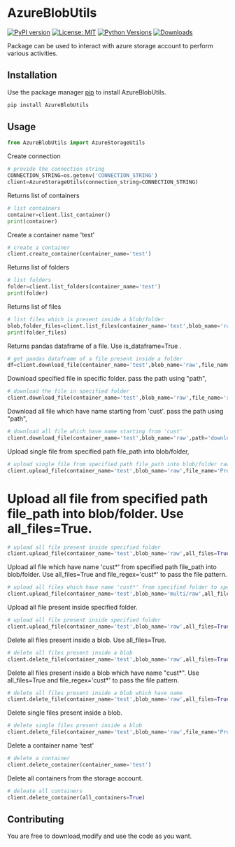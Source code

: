 # AzureBlobUtils
[![PyPI version](https://badge.fury.io/py/your-package-name.svg)](https://badge.fury.io/py/your-package-name)
[![License: MIT](https://img.shields.io/badge/License-MIT-yellow.svg)](https://opensource.org/licenses/MIT)
[![Python Versions](https://img.shields.io/pypi/pyversions/your-package-name.svg)](https://pypi.org/project/your-package-name/)
[![Downloads](https://pepy.tech/badge/your-package-name)](https://pepy.tech/project/your-package-name)

Package can be used to interact with azure storage account to perform various activities.

## Installation

Use the package manager [pip](https://pip.pypa.io/en/stable/) to install AzureBlobUtils.

```bash
pip install AzureBlobUtils
```

## Usage

```python
from AzureBlobUtils import AzureStorageUtils
```
Create connection
```python
# provide the connection string
CONNECTION_STRING=os.getenv('CONNECTION_STRING')
client=AzureStorageUtils(connection_string=CONNECTION_STRING)
```

Returns list of containers
```python
# list containers
container=client.list_container()
print(container)
```

Create a container name 'test'
```python
# create a container
client.create_container(container_name='test')
```

Returns list of folders
```python
# list folders 
folder=client.list_folders(container_name='test')
print(folder)
```
Returns list of files
```python
# list files which is present inside a blob/folder
blob,folder_files=client.list_files(container_name='test',blob_name='raw')
print(folder_files)
```

Returns pandas dataframe of a file. Use is_dataframe=True .
```python
# get pandas dataframe of a file present inside a folder
df=client.download_file(container_name='test',blob_name='raw',file_name='cars.csv',is_dataframe=True)
```

Download specified file in specific folder. pass the path using "path",
```python
# download the file in specified folder
client.download_file(container_name='test',blob_name='raw',file_name='sales_data.csv',path='./test')
```

Download all file which have name starting from 'cust'. pass the path using "path",
```python
# download all file which have name starting from 'cust'
client.download_file(container_name='test',blob_name='raw',path='downloaded',all_files=True,file_regex='cust*.csv')
```

Upload single file from specified path file_path into blob/folder,
```python
# upload single file from specified path file_path into blob/folder raw 
client.upload_file(container_name='test',blob_name='raw',file_name='Product_data.csv',file_path='Data_Profiling/data')
```

# Upload all file from specified path file_path into blob/folder. Use all_files=True.
```python
# upload all file present inside specified folder
client.upload_file(container_name='test',blob_name='raw',all_files=True,file_path='Data_Profiling/data')
```

Upload all file which have name 'cust*' from specified path file_path into blob/folder. Use all_files=True and file_regex='cust*' to pass the file pattern.
```python
# upload all files which have name 'cust*' from specified folder to specified blob
client.upload_file(container_name='test',blob_name='multi/raw',all_files=True,file_path='data',file_regex='cust*')
```

Upload all file present inside specified folder.
```python
# upload all file present inside specified folder
client.upload_file(container_name='test',blob_name='raw',all_files=True,file_path='Data_Profiling/data')
```

Delete all files present inside a blob. Use all_files=True.
```python
# delete all files present inside a blob
client.delete_file(container_name='test',blob_name='raw',all_files=True)
```

Delete all files present inside a blob which have name "cust*". Use all_files=True and file_regex='cust*' to pass the file pattern.
```python
# delete all files present inside a blob which have name 
client.delete_file(container_name='test',blob_name='raw',all_files=True,file_regex='cust*')
```

Delete single files present inside a blob.
```python
# delete single files present inside a blob
client.delete_file(container_name='test',blob_name='raw',file_name='Product_data.csv')
```

Delete a container name 'test'
```python
# delete a container
client.delete_container(container_name='test')
```

Delete all containers from the storage account.
```python
# deleate all containers
client.delete_container(all_containers=True)
```

## Contributing
You are free to download,modify and use the code as you want.

